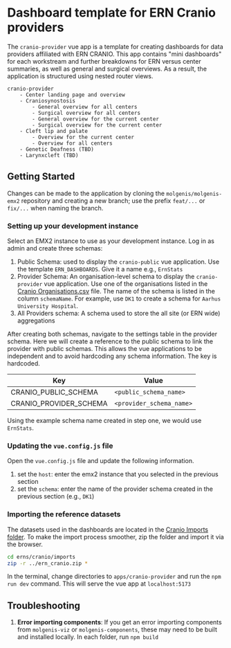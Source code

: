 # Dashboard template for ERN Cranio providers

The `cranio-provider` vue app is a template for creating dashboards for data providers affiliated with ERN CRANIO. This app contains "mini dashboards" for each workstream and further breakdowns for ERN versus center summaries, as well as general and surgical overviews. As a result, the application is structured using nested router views.

```text
cranio-provider
    - Center landing page and overview
    - Craniosynostosis
        - General overview for all centers
        - Surgical overview for all centers
        - General overview for the current center
        - Surgical overview for the current center
    - Cleft lip and palate
        - Overview for the current center
        - Overview for all centers
    - Genetic Deafness (TBD)
    - Larynxcleft (TBD)
```

## Getting Started

Changes can be made to the application by cloning the `molgenis/molgenis-emx2` repository and creating a new branch; use the prefix `feat/...` or `fix/...` when naming the branch.

### Setting up your development instance

Select an EMX2 instance to use as your development instance. Log in as admin and create three schemas:

1. Public Schema: used to display the `cranio-public` vue application. Use the template `ERN_DASHBOARDS`. Give it a name e.g., `ErnStats`
2. Provider Schema: An organisation-level schema to display the `cranio-provider` vue application. Use one of the organisations listed in the [Cranio Organisations.csv](https://github.com/molgenis/projects-rd-erns/blob/main/erns/cranio/imports/organisations.csv) file. The name of the schema is listed in the column `schemaName`. For example, use `DK1` to create a schema for `Aarhus University Hospital`.
3. All Providers schema: A schema used to store the all site (or ERN wide) aggregations

After creating both schemas, navigate to the settings table in the provider schema. Here we will create a reference to the public schema to link the provider with public schemas. This allows the vue applications to be independent and to avoid hardcoding any schema information. The key is hardcoded.

| Key                    | Value                    |
|------------------------|--------------------------|
| CRANIO_PUBLIC_SCHEMA   | `<public_schema_name>`   |
| CRANIO_PROVIDER_SCHEMA | `<provider_schema_name>` |

Using the example schema name created in step one, we would use `ErnStats`.

### Updating the `vue.config.js` file

Open the `vue.config.js` file and update the following information.

1. set the `host`: enter the emx2 instance that you selected in the previous section
2. set the `schema`: enter the name of the provider schema created in the previous section (e.g., `DK1`)

### Importing the reference datasets

The datasets used in the dashboards are located in the [Cranio Imports folder](https://github.com/molgenis/projects-rd-erns/tree/main/erns/cranio/imports). To make the import process smoother, zip the folder and import it via the browser.

```bash
cd erns/cranio/imports
zip -r ../ern_cranio.zip *
```

In the terminal, change directories to `apps/cranio-provider` and run the `npm run dev` command. This will serve the vue app at `localhost:5173`

## Troubleshooting

1. **Error importing components**: If you get an error importing components from `molgenis-viz` or `molgenis-components`, these may need to be built and installed locally. In each folder, run `npm build`
